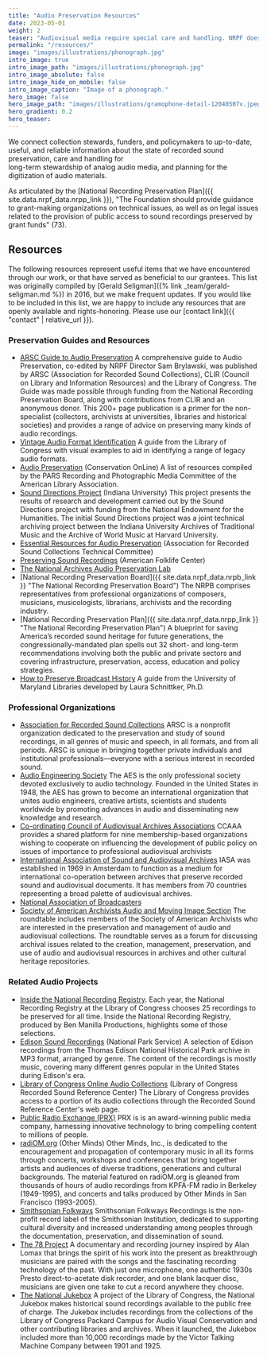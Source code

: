 ```yaml
---
title: "Audio Preservation Resources"
date: 2023-05-01
weight: 2
teaser: "Audiovisual media require special care and handling. NRPF does not directly preserve collections, but we can connect you to information that will help."
permalink: "/resources/"
image: "images/illustrations/phonograph.jpg"
intro_image: true
intro_image_path: "images/illustrations/phonograph.jpg"
intro_image_absolute: false
intro_image_hide_on_mobile: false
intro_image_caption: "Image of a phonograph."
hero_image: false
hero_image_path: "images/illustrations/gramophone-detail-12040507v.jpeg"
hero_gradient: 0.2
hero_teaser: 
---
```


We connect collection stewards, funders, and policymakers
to up-to-date, useful, and reliable information about
the state of recorded sound preservation, care and handling for  
long-term stewardship of analog audio media, and
planning for the digitization of audio materials.  

As articulated by the [National Recording Preservation Plan]({{ site.data.nrpf_data.nrpp_link }}), "The Foundation should provide guidance to grant-making organizations on technical issues, as well as on legal issues related to the provision of public access to sound recordings preserved by grant funds" (73).

## Resources

The following resources represent useful items that we have encountered through our work,
or that have served as beneficial to our grantees. This list was originally compiled by [Gerald Seligman]({% link _team/gerald-seligman.md %}) in 2016, but we make frequent updates. If you would like to be included in this list,
we are happy to include any resources that are openly available and rights-honoring. Please use our [contact link]({{ "contact" | relative_url }}).

### Preservation Guides and Resources

* [ARSC Guide to Audio Preservation](https://www.clir.org/pubs/reports/pub164/) A comprehensive guide to Audio Preservation, co-edited by NRPF Director Sam Brylawski, was published by ARSC (Association for Recorded Sound Collections), CLIR (Council on Library and Information Resources) and the Library of Congress. The Guide was made possible through funding from the National Recording Preservation Board, along with contributions from CLIR and an anonymous donor. This 200+ page publication is a primer for the non-specialist (collectors, archivists at universities, libraries and historical societies) and provides a range of advice on preserving many kinds of audio recordings.
* [Vintage Audio Format Identification](https://www.loc.gov/programs/national-recording-preservation-plan/tools-and-resources/vintage-audio-formats-and-equiment-information/guide-to-vintage-audio-formats/) A guide from the Library of Congress with visual examples to aid in identifying a range of legacy audio formats.
* [Audio Preservation](http://cool.conservation-us.org/bytopic/audio/ "Audio Preservation") (Conservation OnLine) A list of resources compiled by the PARS Recording and Photographic Media Committee of the American Library Association.
* [Sound Directions Project](http://www.dlib.indiana.edu/projects/sounddirections/ "Sound Directions Project") (Indiana University) This project presents the results of research and development carried out by the Sound Directions project with funding from the National Endowment for the Humanities. The initial Sound Directions project was a joint technical archiving project between the Indiana University Archives of Traditional Music and the Archive of World Music at Harvard University.
* [Essential Resources for Audio Preservation](http://www.arsc-audio.org/pdf/ARSCTC_resources.pdf "Essential Resources for Audio Preservation") (Association for Recorded Sound Collections Technical Committee)
* [Preserving Sound Recordings](http://www.loc.gov/folklife/sos/preserve1.html "Preserving Sound Recordings") (American Folklife Center)
* [The National Archives Audio Preservation Lab](http://www.archives.gov/preservation/products/definitions/audio-lab.html "The National Archives Audio Preservation Lab")
* [National Recording Preservation Board]({{ site.data.nrpf_data.nrpb_link }} "The National Recording Preservation Board") The NRPB comprises representatives from professional organizations of composers, musicians, musicologists, librarians, archivists and the recording industry.
* [National Recording Preservation Plan]({{ site.data.nrpf_data.nrpp_link }} "The National Recording Preservation Plan") A blueprint for saving America’s recorded sound heritage for future generations, the congressionally-mandated plan spells out 32 short- and long-term recommendations involving both the public and private sectors and covering infrastructure, preservation, access, education and policy strategies.
* [How to Preserve Broadcast History](https://lib.guides.umd.edu/howtopreservebroadcasthistory) A guide from the University of Maryland Libraries developed by Laura Schnittker, Ph.D.

### Professional Organizations

* [Association for Recorded Sound Collections](http://www.arsc-audio.org/ "Association for Recorded Sound Collections") ARSC is a nonprofit organization dedicated to the preservation and study of sound recordings, in all genres of music and speech, in all formats, and from all periods. ARSC is unique in bringing together private individuals and institutional professionals—everyone with a serious interest in recorded sound.
* [Audio Engineering Society](http://www.aes.org/ "Audio Engineering Society") The AES is the only professional society devoted exclusively to audio technology. Founded in the United States in 1948, the AES has grown to become an international organization that unites audio engineers, creative artists, scientists and students worldwide by promoting advances in audio and disseminating new knowledge and research.
* [Co-ordinating Council of Audiovisual Archives Associations](http://ccaaa.org/ "Co-ordinating Council of Audiovisual Archives Associations") CCAAA provides a shared platform for nine membership-based organizations wishing to cooperate on influencing the development of public policy on issues of importance to professional audiovisual archivists
* [International Association of Sound and Audiovisual Archives](http://www.iasa-web.org/ "International Association of Sound and Audiovisual Archives (IASA)") IASA was established in 1969 in Amsterdam to function as a medium for international co-operation between archives that preserve recorded sound and audiovisual documents. It has members from 70 countries representing a broad palette of audiovisual archives.
* [National Association of Broadcasters](http://www.nab.org/radio/ "National Association of Broadcasters")
* [Society of American Archivists Audio and Moving Image Section](http://www2.archivists.org/groups/recorded-sound-roundtable "Society of American Archivists Audio and Moving Image Section") The roundtable includes members of the Society of American Archivists who are interested in the preservation and management of audio and audiovisual collections. The roundtable serves as a forum for discussing archival issues related to the creation, management, preservation, and use of audio and audiovisual resources in archives and other cultural heritage repositories.

### Related Audio Projects

* [Inside the National Recording Registry](http://www.studio360.org/series/inside-national-recording-registry/ "Inside the National Recording Registry"). Each year, the National Recording Registry at the Library of Congress chooses 25 recordings to be preserved for all time. Inside the National Recording Registry, produced by Ben Manilla Productions, highlights some of those selections.
* [Edison Sound Recordings](http://www.nps.gov/edis/photosmultimedia/the-recording-archives.htm "Edison Sound Recordings") (National Park Service) A selection of Edison recordings from the Thomas Edison National Historical Park archive in MP3 format, arranged by genre. The content of the recordings is mostly music, covering many different genres popular in the United States during Edison&#039;s era.
* [Library of Congress Online Audio Collections](http://www.loc.gov/rr/record/onlinecollections.html "Online Audio Collections") (Library of Congress Recorded Sound Reference Center) The Library of Congress provides access to a portion of its audio collections through the Recorded Sound Reference Center&#039;s web page.
* [Public Radio Exchange (PRX)](http://www.prx.org/ "Public Radio Exchange") PRX is is an award-winning public media company, harnessing innovative technology to bring compelling content to millions of people.
* [radiOM.org](http://radiom.org/ "radiOM.org") (Other Minds) Other Minds, Inc., is dedicated to the encouragement and propagation of contemporary music in all its forms through concerts, workshops and conferences that bring together artists and audiences of diverse traditions, generations and cultural backgrounds. The material featured on radiOM.org is gleaned from thousands of hours of audio recordings from KPFA-FM radio in Berkeley (1949-1995), and concerts and talks produced by Other Minds in San Francisco (1993-2005).
* [Smithsonian Folkways](http://www.folkways.si.edu/ "Smithsonian Folkways") Smithsonian Folkways Recordings is the non-profit record label of the Smithsonian Institution, dedicated to supporting cultural diversity and increased understanding among peoples through the documentation, preservation, and dissemination of sound.
* [The 78 Project](http://the78project.com/ "The 78 Project") A documentary and recording journey inspired by Alan Lomax that brings the spirit of his work into the present as breakthrough musicians are paired with the songs and the fascinating recording technology of the past. With just one microphone, one authentic 1930s Presto direct-to-acetate disk recorder, and one blank lacquer disc, musicians are given one take to cut a record anywhere they choose.
* [The National Jukebox](http://www.loc.gov/jukebox/ "The National Jukebox") A project of the Library of Congress, the National Jukebox makes historical sound recordings available to the public free of charge. The Jukebox includes recordings from the collections of the Library of Congress Packard Campus for Audio Visual Conservation and other contributing libraries and archives. When it launched, the Jukebox included more than 10,000 recordings made by the Victor Talking Machine Company between 1901 and 1925.
